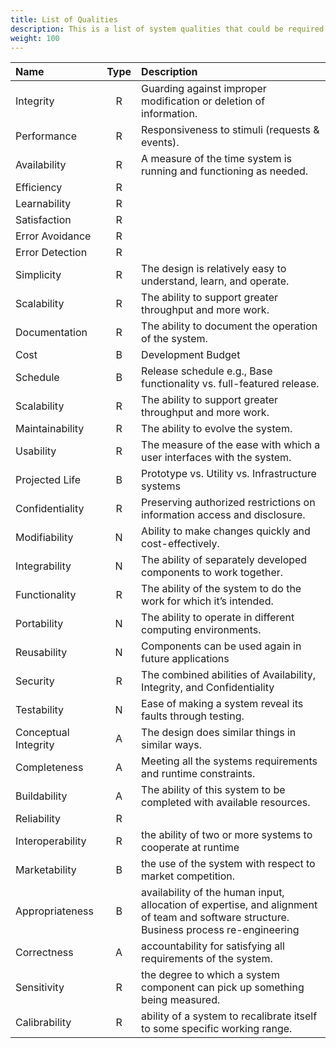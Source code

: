 ```yaml
---
title: List of Qualities
description: This is a list of system qualities that could be required of a system.
weight: 100
---
```


| Name | Type | Description |
| :---- | :----: | :----------- |
| Integrity	| R | Guarding against improper modification or deletion of information. |
| Performance	| R | Responsiveness to stimuli (requests & events). |
| Availability	| R | A measure of the time system is running and functioning as needed. |
| Efficiency| R |  |
| Learnability| R |  |
| Satisfaction| R |  |
| Error Avoidance | R ||
| Error Detection | R ||
| Simplicity	| R | The design is relatively easy to understand, learn, and operate. |
| Scalability	| R | The ability to support greater throughput and more work. |
| Documentation	| R | The ability to document the operation of the system. |
| Cost 	| B | Development Budget |
| Schedule 	| B | Release schedule e.g., Base functionality vs. full-featured release. |
| Scalability	| R | The ability to support greater throughput and more work. |
| Maintainability	| R | The ability to evolve the system. |
| Usability	| R | The measure of the ease with which a user interfaces with the system. |
| Projected Life	| B | Prototype vs. Utility vs. Infrastructure systems |
| Confidentiality	| R | Preserving authorized restrictions on information access and disclosure. |
| Modifiability	| N | Ability to make changes quickly and cost-effectively. |
| Integrability	| N | The ability of separately developed components to work together. |
| Functionality	| R | The ability of the system to do the work for which it’s intended. |
| Portability	| N | The ability to operate in different computing environments. |
| Reusability	| N | Components can be used again in future applications |
| Security	| R | The combined abilities of Availability, Integrity, and Confidentiality |
| Testability	| N | Ease of making a system reveal its faults through testing. |
| Conceptual Integrity | A | The design does similar things in similar ways. |
| Completeness	| A | Meeting all the systems requirements and runtime constraints. |
| Buildability	| A | The ability of this system to be completed with available resources. |
| Reliability	| R |  |
| Interoperability	| R | the ability of two or more systems to cooperate at runtime |
| Marketability	| B | the use of the system with respect to market competition. |
| Appropriateness	| B | availability of the human input, allocation of expertise, and alignment of team and software structure. Business process re-engineering |
| Correctness	| A | accountability for satisfying all requirements of the system. |
| Sensitivity	| R | the degree to which a system component can pick up something being measured. |
| Calibrability	| R | ability of a system to recalibrate itself to some specific working range. |

